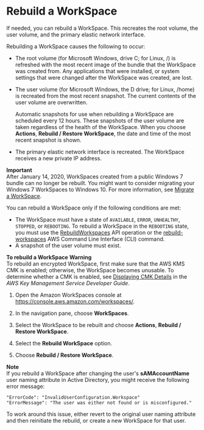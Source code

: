 # Rebuild a WorkSpace<a name="rebuild-workspace"></a>

If needed, you can rebuild a WorkSpace\. This recreates the root volume, the user volume, and the primary elastic network interface\.

Rebuilding a WorkSpace causes the following to occur:
+ The root volume \(for Microsoft Windows, drive C; for Linux, /\) is refreshed with the most recent image of the bundle that the WorkSpace was created from\. Any applications that were installed, or system settings that were changed after the WorkSpace was created, are lost\.
+ The user volume \(for Microsoft Windows, the D drive; for Linux, /home\) is recreated from the most recent snapshot\. The current contents of the user volume are overwritten\.

  Automatic snapshots for use when rebuilding a WorkSpace are scheduled every 12 hours\. These snapshots of the user volume are taken regardless of the health of the WorkSpace\. When you choose **Actions**, **Rebuild / Restore WorkSpace**, the date and time of the most recent snapshot is shown\.
+ The primary elastic network interface is recreated\. The WorkSpace receives a new private IP address\.

**Important**  
After January 14, 2020, WorkSpaces created from a public Windows 7 bundle can no longer be rebuilt\. You might want to consider migrating your Windows 7 WorkSpaces to Windows 10\. For more information, see [Migrate a WorkSpace](migrate-workspaces.md)\.

You can rebuild a WorkSpace only if the following conditions are met:
+ The WorkSpace must have a state of `AVAILABLE`, `ERROR`, `UNHEALTHY`, `STOPPED`, or `REBOOTING`\. To rebuild a WorkSpace in the `REBOOTING` state, you must use the [ RebuildWorkspaces](https://docs.aws.amazon.com/workspaces/latest/api/API_RebuildWorkspaces.html) API operation or the [ rebuild\-workspaces](https://docs.aws.amazon.com/cli/latest/reference/workspaces/rebuild-workspaces.html) AWS Command Line Interface \(CLI\) command\.
+ A snapshot of the user volume must exist\.

**To rebuild a WorkSpace**
**Warning**  
To rebuild an encrypted WorkSpace, first make sure that the AWS KMS CMK is enabled; otherwise, the WorkSpace becomes unusable\. To determine whether a CMK is enabled, see [ Displaying CMK Details](https://docs.aws.amazon.com/kms/latest/developerguide/viewing-keys-console.html#viewing-console-details) in the *AWS Key Management Service Developer Guide*\.

1. Open the Amazon WorkSpaces console at [https://console\.aws\.amazon\.com/workspaces/](https://console.aws.amazon.com/workspaces/)\.

1. In the navigation pane, choose **WorkSpaces**\.

1. Select the WorkSpace to be rebuilt and choose **Actions**, **Rebuild / Restore WorkSpace**\.

1. Select the **Rebuild WorkSpace** option\.

1. Choose **Rebuild / Restore WorkSpace**\.

**Note**  
If you rebuild a WorkSpace after changing the user's **sAMAccountName** user naming attribute in Active Directory, you might receive the following error message:  

```
"ErrorCode": "InvalidUserConfiguration.Workspace"
"ErrorMessage": "The user was either not found or is misconfigured."
```
To work around this issue, either revert to the original user naming attribute and then reinitiate the rebuild, or create a new WorkSpace for that user\.